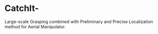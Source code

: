 # CatchIt-
Large-scale Grasping combined with Preliminary and Precise Localization method for Aerial Manipulator.
